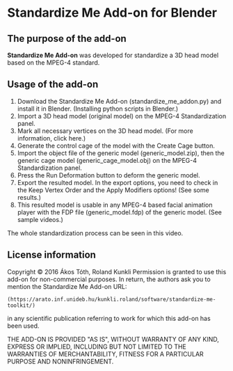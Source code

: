# Standardize Me Add-on for Blender

## The purpose of the add-on

**Standardize Me Add-on** was developed for standardize a 3D head model based on the MPEG-4 standard.

## Usage of the add-on

1. Download the Standardize Me Add-on (standardize_me_addon.py) and install it in Blender. (Installing python scripts in Blender.)
2. Import a 3D head model (original model) on the MPEG-4 Standardization panel.
3. Mark all necessary vertices on the 3D head model. (For more information, click here.)
4. Generate the control cage of the model with the Create Cage button.
5. Import the object file of the generic model (generic_model.zip), then the generic cage model (generic_cage_model.obj) on the MPEG-4 Standardization panel.
6. Press the Run Deformation button to deform the generic model.
7. Export the resulted model. In the export options, you need to check in the Keep Vertex Order and the Apply Modifiers options! (See some results.)
8. This resulted model is usable in any MPEG-4 based facial animation player with the FDP file (generic_model.fdp) of the generic model. (See sample videos.)

The whole standardization process can be seen in this video.

## License information

Copyright © 2016 Ákos Tóth, Roland Kunkli
Permission is granted to use this add-on for non-commercial purposes.
In return, the authors ask you to mention the Standardize Me Add-on URL:

    (https://arato.inf.unideb.hu/kunkli.roland/software/standardize-me-toolkit/) 
    
in any scientific publication referring to work for which this add-on has been used.

THE ADD-ON IS PROVIDED "AS IS", WITHOUT WARRANTY OF ANY KIND, EXPRESS OR IMPLIED, INCLUDING BUT NOT LIMITED TO THE WARRANTIES OF MERCHANTABILITY, FITNESS FOR A PARTICULAR PURPOSE AND NONINFRINGEMENT. 
